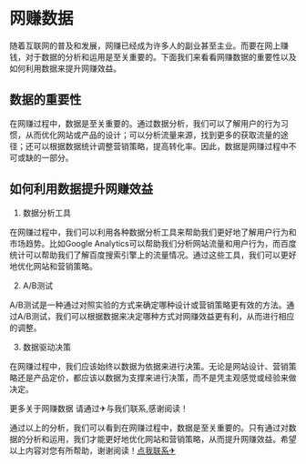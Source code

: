 # 网赚数据

随着互联网的普及和发展，网赚已经成为许多人的副业甚至主业。而要在网上赚钱，对于数据的分析和运用是至关重要的。下面我们来看看网赚数据的重要性以及如何利用数据来提升网赚效益。

## 数据的重要性

在网赚过程中，数据是至关重要的。通过数据分析，我们可以了解用户的行为习惯，从而优化网站或产品的设计；可以分析流量来源，找到更多的获取流量的途径；还可以根据数据统计调整营销策略，提高转化率。因此，数据是网赚过程中不可或缺的一部分。

## 如何利用数据提升网赚效益

1. 数据分析工具

在网赚过程中，我们可以利用各种数据分析工具来帮助我们更好地了解用户行为和市场趋势。比如Google Analytics可以帮助我们分析网站流量和用户行为，而百度统计可以帮助我们了解百度搜索引擎上的流量情况。通过这些工具，我们可以更好地优化网站和营销策略。

2. A/B测试

A/B测试是一种通过对照实验的方式来确定哪种设计或营销策略更有效的方法。通过A/B测试，我们可以根据数据来决定哪种方式对网赚效益更有利，从而进行相应的调整。

3. 数据驱动决策

在网赚过程中，我们应该始终以数据为依据来进行决策。无论是网站设计、营销策略还是产品定价，都应该以数据为支撑来进行决策，而不是凭主观感觉或经验来做决定。

更多关于网赚数据 请通过✈与我们联系,感谢阅读！

通过以上的分析，我们可以看到在网赚过程中，数据是至关重要的。只有通过对数据的分析和运用，我们才能更好地优化网站和营销策略，从而提升网赚效益。希望以上内容对您有所帮助，谢谢阅读！[点我联系✈](https://auth.k02.cc)